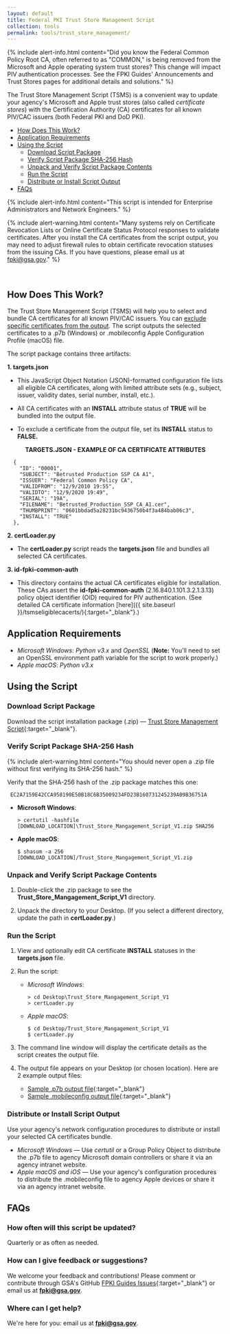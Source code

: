 ```yaml
---
layout: default 
title: Federal PKI Trust Store Management Script
collection: tools
permalink: tools/trust_store_management/
---
```


{% include alert-info.html content="Did you know the Federal Common Policy Root CA, often referred to as \"COMMON,\" is being removed from the Microsoft and Apple operating system trust stores? This change will impact PIV authentication processes. See the FPKI Guides' Announcements and Trust Stores pages for additional details and solutions." %} 

The Trust Store Management Script (TSMS) is a convenient way to update your agency's Microsoft and Apple trust stores (also called _certificate stores_) with the Certification Authority (CA) certificates for all known PIV/CAC issuers (both Federal PKI and DoD PKI). 

- [How Does This Work?](#how-does-this-work)
- [Application Requirements](#application-requirements)
- [Using the Script](#using-the-script)
     - [Download Script Package](#download-script-package)
     - [Verify Script Package SHA-256 Hash](#verify-script-package-sha-256-hash)
     - [Unpack and Verify Script Package Contents](#unpack-and-verify-script-package-contents)
     - [Run the Script](#run-the-script)
     - [Distribute or Install Script Output](#distribute-or-install-script-output)
- [FAQs](#faqs)

{% include alert-info.html content="This script is intended for Enterprise Administrators and Network Engineers." %}

{% include alert-warning.html content="Many systems rely on Certificate Revocation Lists or Online Certificate Status Protocol responses to validate certificates. After you install the CA certificates from the script output, you may need to adjust firewall rules to obtain certificate revocation statuses from the issuing CAs. If you have questions, please email us at fpki@gsa.gov." %}

<br>

## How Does This Work?
The Trust Store Management Script (TSMS) will help you to select and bundle CA certificates for all known PIV/CAC issuers. You can [exclude specific certificates from the output](#run-the-script). The script outputs the selected certificates to a .p7b (Windows) or .mobileconfig Apple Configuration Profile (macOS) file.  

The script package contains three artifacts:

**1. targets.json**
* This JavaScript Object Notation (JSON)-formatted configuration file lists all eligible CA certificates, along with limited attribute sets (e.g., subject, issuer, validity dates, serial number, install, etc.). 

* All CA certificates with an **INSTALL** attribute status of **TRUE** will be bundled into the output file. 

* To exclude a certificate from the output file, set its **INSTALL** status to **FALSE.** 

<p align="center">
<b>
TARGETS.JSON - EXAMPLE OF CA CERTIFICATE ATTRIBUTES
</b>
</p>

```
  {
    "ID": "00001",
    "SUBJECT": "Betrusted Production SSP CA A1",
    "ISSUER": "Federal Common Policy CA",
    "VALIDFROM": "12/9/2010 19:55",
    "VALIDTO": "12/9/2020 19:49",
    "SERIAL": "19A",
    "FILENAME": "Betrusted_Production_SSP_CA_A1.cer",
    "THUMBPRINT": "0601bbdad5a28231bc9436750b4f3a484bab06c3",
    "INSTALL": "TRUE"
  },
```

**2. certLoader.py**
* The **certLoader.py** script reads the **targets.json** file and bundles all selected CA certificates.<!--We're explaining the FALSE/TRUE issue too many times. Described already twice above. Deleted those details for this paragraph. We explain again below at "Run the Script." Trying to cut down on the real estate for the same info.-->

**3. id-fpki-common-auth** 
* This directory contains the actual CA certificates eligible for installation. These CAs assert the **id-fpki-common-auth** (2.16.840.1.101.3.2.1.3.13) policy object identifier (OID) required for PIV authentication. (See detailed CA certificate information [here]({{ site.baseurl }}/tsmseligiblecacerts/){:target="_blank"}.)


## Application Requirements
<!--Logically, it seems that "Application Requirements" section should come before the "How Does This Work?" section. If someone can't meet the application requirements, then there's be no point in moving on to "How Does This Work?" unless the user is just curious or wondering if he/she could rewrite the script in some other scripting language or devise another method once he/she sees the concepts...?-->
* _Microsoft Windows_: _Python v3.x_ and _OpenSSL_ (**Note:** You'll need to set an OpenSSL environment path variable for the script to work properly.)<br> 
* _Apple macOS_: _Python v3.x_

## Using the Script 

### Download Script Package

Download the script installation package (.zip)&nbsp;&mdash;&nbsp;[Trust Store Management Script](../../tools/TSMS-V1/Trust_Store_Mangagement_Script_V1.zip){:target="_blank"}.

### Verify Script Package SHA-256 Hash

{% include alert-warning.html content="You should never open a .zip file without first verifying its SHA-256 hash." %} 

Verify that the SHA-256 hash of the .zip package matches this one:

   ```
    EC2A7159E42CCA958190E50B18C6B35009234FD23B160731245239A09B36751A
   ```

* **Microsoft Windows**:

    ```
    > certutil -hashfile [DOWNLOAD_LOCATION]\Trust_Store_Mangagement_Script_V1.zip SHA256
    ```
* **Apple macOS**:
    
    ```
    $ shasum -a 256 [DOWNLOAD_LOCATION]/Trust_Store_Mangagement_Script_V1.zip
    ```

### Unpack and Verify Script Package Contents

1. Double-click the .zip package to see the **Trust_Store_Mangagement_Script_V1** directory.

1. Unpack the directory to your Desktop. (If you select a different directory, update the path in **certLoader.py**.)

### Run the Script

1. View and optionally edit CA certificate **INSTALL** statuses in the **targets.json** file.

1. Run the script:

     - _Microsoft Windows_:

         ```
         > cd Desktop\Trust_Store_Mangagement_Script_V1
         > certLoader.py
         ```
     - _Apple macOS_:

         ```
         $ cd Desktop/Trust_Store_Mangagement_Script_V1
         $ certLoader.py
         ```
         
1. The command line window will display the certificate details as the script creates the output file.

1. The output file appears on your Desktop (or chosen location). Here are 2 example output files:

     * [Sample .p7b output file](../../tools/TSMS-V1/sample-tsmt-output.p7b){:target="_blank"}
     * [Sample .mobileconfig output file](../../tools/TSMS-V1/sample-tsmt-output.mobileconfig){:target="_blank"}

### Distribute or Install Script Output         
Use your agency's network configuration procedures to distribute or install your selected CA certificates bundle.

- _Microsoft Windows_&nbsp;&mdash;&nbsp;Use _certutil_ or a Group Policy Object to distribute the .p7b file to agency Microsoft domain controllers or share it via an agency intranet website.                     
- _Apple macOS and iOS_&nbsp;&mdash;&nbsp;Use your agency's configuration procedures to distribute the .mobileconfig file to agency Apple devices or share it via an agency intranet website.<!--Should we be including "iOS" here?-->

## FAQs

### How often will this script be updated?

Quarterly or as often as needed. 

### How can I give feedback or suggestions?

We welcome your feedback and contributions! Please comment or contribute through GSA's GitHub [FPKI Guides Issues](https://github.com/GSA/fpki-guides/issues){:target="_blank"} or email us at **fpki@gsa.gov**.

### Where can I get help?

We're here for you: email us at **fpki@gsa.gov**.
